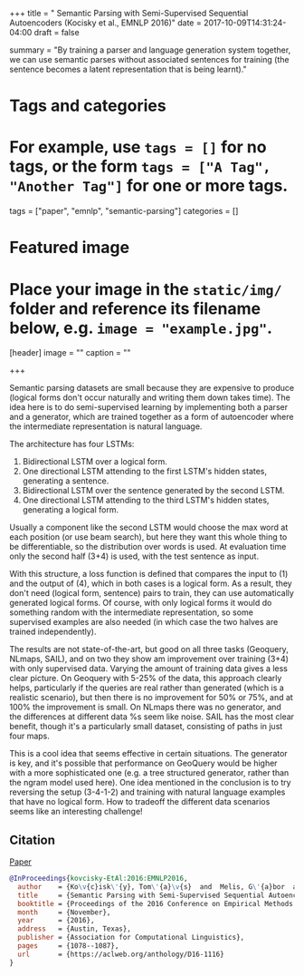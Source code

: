 +++
title = " Semantic Parsing with Semi-Supervised Sequential Autoencoders (Kocisky et al., EMNLP 2016)"
date = 2017-10-09T14:31:24-04:00
draft = false

summary = "By training a parser and language generation system together, we can use semantic parses without associated sentences for training (the sentence becomes a latent representation that is being learnt)."

# Tags and categories
# For example, use `tags = []` for no tags, or the form `tags = ["A Tag", "Another Tag"]` for one or more tags.
tags = ["paper", "emnlp", "semantic-parsing"]
categories = []

# Featured image
# Place your image in the `static/img/` folder and reference its filename below, e.g. `image = "example.jpg"`.
[header]
image = ""
caption = ""

+++

Semantic parsing datasets are small because they are expensive to produce (logical forms don't occur naturally and writing them down takes time).
The idea here is to do semi-supervised learning by implementing both a parser and a generator, which are trained together as a form of autoencoder where the intermediate representation is natural language.

The architecture has four LSTMs:

1. Bidirectional LSTM over a logical form.
2. One directional LSTM attending to the first LSTM's hidden states, generating a sentence.
3. Bidirectional LSTM over the sentence generated by the second LSTM.
4. One directional LSTM attending to the third LSTM's hidden states, generating a logical form.

Usually a component like the second LSTM would choose the max word at each position (or use beam search), but here they want this whole thing to be differentiable, so the distribution over words is used.
At evaluation time only the second half (3+4) is used, with the test sentence as input.

With this structure, a loss function is defined that compares the input to (1) and the output of (4), which in both cases is a logical form.
As a result, they don't need (logical form, sentence) pairs to train, they can use automatically generated logical forms.
Of course, with only logical forms it would do something random with the intermediate representation, so some supervised examples are also needed (in which case the two halves are trained independently).

The results are not state-of-the-art, but good on all three tasks (Geoquery, NLmaps, SAIL), and on two they show am improvement over training (3+4) with only supervised data.
Varying the amount of training data gives a less clear picture.
On Geoquery with 5-25% of the data, this approach clearly helps, particularly if the queries are real rather than generated (which is a realistic scenario), but then there is no improvement for 50% or 75%, and at 100% the improvement is small.
On NLmaps there was no generator, and the differences at different data %s seem like noise.
SAIL has the most clear benefit, though it's a particularly small dataset, consisting of paths in just four maps.

This is a cool idea that seems effective in certain situations.
The generator is key, and it's possible that performance on GeoQuery would be higher with a more sophisticated one (e.g. a tree structured generator, rather than the ngram model used here).
One idea mentioned in the conclusion is to try reversing the setup (3-4-1-2) and training with natural language examples that have no logical form.
How to tradeoff the different data scenarios seems like an interesting challenge!

## Citation

[Paper](https://aclweb.org/anthology/D16-1116)

```bibtex
@InProceedings{kovcisky-EtAl:2016:EMNLP2016,
  author    = {Ko\v{c}isk\'{y}, Tom\'{a}\v{s}  and  Melis, G\'{a}bor  and  Grefenstette, Edward  and  Dyer, Chris  and  Ling, Wang  and  Blunsom, Phil  and  Hermann, Karl Moritz},
  title     = {Semantic Parsing with Semi-Supervised Sequential Autoencoders},
  booktitle = {Proceedings of the 2016 Conference on Empirical Methods in Natural Language Processing},
  month     = {November},
  year      = {2016},
  address   = {Austin, Texas},
  publisher = {Association for Computational Linguistics},
  pages     = {1078--1087},
  url       = {https://aclweb.org/anthology/D16-1116}
}
```

